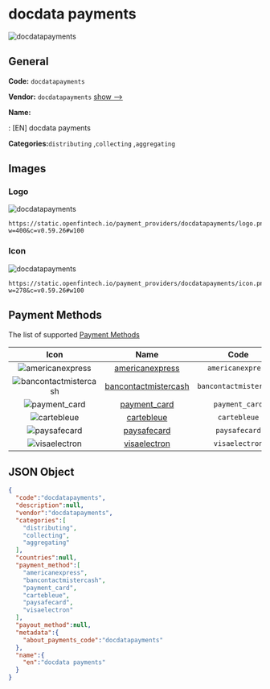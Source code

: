 
# docdata payments 
![docdatapayments](https://static.openfintech.io/payment_providers/docdatapayments/logo.png?w=400&c=v0.59.26#w100)  

## General 
 
**Code:** `docdatapayments` 
 
**Vendor:** `docdatapayments` [show -->](/vendors/docdatapayments/) 
 
**Name:** 
 
:	[EN] docdata payments 
 
**Categories:**`distributing` ,`collecting` ,`aggregating` 
 

## Images 

### Logo 
 
![docdatapayments](https://static.openfintech.io/payment_providers/docdatapayments/logo.png?w=400&c=v0.59.26#w100)  

```
https://static.openfintech.io/payment_providers/docdatapayments/logo.png?w=400&c=v0.59.26#w100
```  

### Icon 
 
![docdatapayments](https://static.openfintech.io/payment_providers/docdatapayments/icon.png?w=278&c=v0.59.26#w100)  

```
https://static.openfintech.io/payment_providers/docdatapayments/icon.png?w=278&c=v0.59.26#w100
```  

## Payment Methods 
 
The list of supported [Payment Methods](/payment-methods/) 

|Icon|Name|Code| 
|:---:|:---:|:---:| 
|![americanexpress](https://static.openfintech.io/payment_methods/americanexpress/icon.svg?w=278&c=v0.59.26#w100) |[americanexpress](/payment-methods/americanexpress/)|`americanexpress`| 
|![bancontactmistercash](https://static.openfintech.io/payment_methods/bancontactmistercash/icon.png?w=278&c=v0.59.26#w100) |[bancontactmistercash](/payment-methods/bancontactmistercash/)|`bancontactmistercash`| 
|![payment_card](https://static.openfintech.io/payment_methods/payment_card/icon.svg?w=278&c=v0.59.26#w100) |[payment_card](/payment-methods/payment_card/)|`payment_card`| 
|![cartebleue](https://static.openfintech.io/payment_methods/cartebleue/icon.png?w=278&c=v0.59.26#w100) |[cartebleue](/payment-methods/cartebleue/)|`cartebleue`| 
|![paysafecard](https://static.openfintech.io/payment_methods/paysafecard/icon.svg?w=278&c=v0.59.26#w100) |[paysafecard](/payment-methods/paysafecard/)|`paysafecard`| 
|![visaelectron](https://static.openfintech.io/payment_methods/visaelectron/icon.png?w=278&c=v0.59.26#w100) |[visaelectron](/payment-methods/visaelectron/)|`visaelectron`| 
 

## JSON Object 

```json
{
  "code":"docdatapayments",
  "description":null,
  "vendor":"docdatapayments",
  "categories":[
    "distributing",
    "collecting",
    "aggregating"
  ],
  "countries":null,
  "payment_method":[
    "americanexpress",
    "bancontactmistercash",
    "payment_card",
    "cartebleue",
    "paysafecard",
    "visaelectron"
  ],
  "payout_method":null,
  "metadata":{
    "about_payments_code":"docdatapayments"
  },
  "name":{
    "en":"docdata payments"
  }
}
```  
